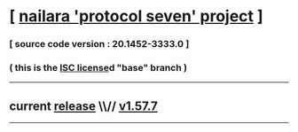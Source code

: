 
# [ [nailara 'protocol seven' project](http://src.nailara.net/) ]

### [ source code version : 20.1452-3333.0 ]

### ( this is the [ISC license](license)d "base" branch )
---
## current [release](https://github.com/anotherlink/nailara/releases) \\\\// [v1.57.7](https://github.com/anotherlink/nailara/releases/tag/v1.57.7)
---
